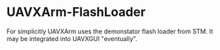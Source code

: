# UAVXArm-FlashLoader

For simplicitly UAVXArm uses the demonstator flash loader from STM. It may be integrated into UAVXGUI "eventually". 
